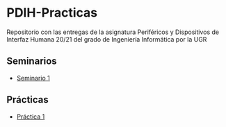 # PDIH-Practicas
Repositorio con las entregas de la asignatura Periféricos y Dispositivos de Interfaz Humana 20/21 del grado de Ingeniería Informática por la UGR

## Seminarios
- [Seminario 1](S1/)

## Prácticas
- [Práctica 1](P1/)